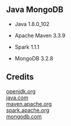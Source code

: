 Java MongoDB
------------

- Java 1.8.0_102

- Apache Maven 3.3.9

- Spark 1.1.1

- MongoDB 3.2.8

Credits
-------
[openjdk.org](https://openjdk.org/)  
[java.com](https://java.com/)  
[maven.apache.org](https://maven.apache.org/)  
[spark.apache.org](https://spark.apache.org/)  
[mongodb.com](https://mongodb.com/)
